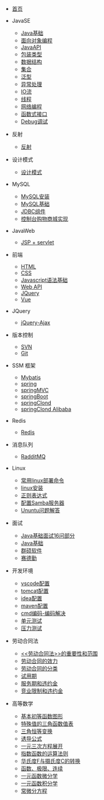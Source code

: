 * [首页](/README.md)

* JavaSE
    * [Java基础](JavaSE/Java基础.md)
    * [面向对象编程](JavaSE/面向对象编程.md)
    * [JavaAPI](JavaSE/JavaAPI.md)
    * [包装类型](JavaSE/包装类型.md)
    * [数据结构](JavaSE/数据结构.md)
    * [集合](JavaSE/集合.md)
    * [泛型](JavaSE/泛型.md)
    * [异常处理](JavaSE/异常处理.md)
    * [IO流](JavaSE/IO流.md)
    * [线程](JavaSE/线程.md)
    * [网络编程](JavaSE/网络编程.md)
    * [函数式接口](JavaSE/函数式接口.md)
    * [Debug调试](JavaSE/Debug.md)

* 反射
    * [反射](反射/反射.md)
    
* 设计模式
    * [设计模式](设计模式/设计模式.md)

* MySQL
    * [MySQL安装](MySQL/MySql安装.md)
    * [MySQL基础](MySQL/MySQL基础.md)
    * [JDBC组件](MySQL/JDBC组件.md)
    * [控制台购物商城实现](MySQL/购物商城.md)

* JavaWeb
    * [JSP + servlet](JavaWeb/jsp_servlet.md)

* 前端
    * [HTML](前端/HTML.md)
    * [CSS](前端/CSS.md)
    * [Javascript语法基础](前端/JavaScript语法基础.md)
    * [Web API](前端/Web-Api.md)
    * [JQuery](前端/Jquery.md)
    * [Vue](前端/vue.md)

* JQuery
    * [jQuery-Ajax](jQuery/Ajax.md)
    
* 版本控制
    * [SVN](版本控制/SVN.md)
    * [Git](版本控制/Git.md)
    
* SSM 框架
    * [Mybatis](SSM框架/mybatis.md)
    * [spring](SSM框架/spring.md)
    * [springMVC](SSM框架/springMVC.md)
    * [springBoot](SSM框架/springBoot.md)
    * [springClond](SSM框架/springclond.md)
    * [springClond Alibaba](SSM框架/springClond%20Alibaba.md)
    
* Redis
    * [Redis](Redis/redis.md)
    
* 消息队列
    * [RadditMQ](消息队列/rabbitMQ.md)

* Linux
 	* [常用linux部署命令](linux/常用linux命令.md)
    * [linux安装](linux/linux安装.md)
    * [正则表达式](linux/正则表达式.md)
    * [配置Samba服务器](linux/samba服务器.md)
    * [Ununtu问题解答](linux/ubuntu问题解答.md)
    
* 面试
    * [Java基础面试16问部分](面试/面试题.md)
    * [Java基础](面试/Java基础.md)
    * [群硕软件](面试/群硕软件.md)
    * [赛德勤](面试/赛德勤.md)

* 开发环境
    * [vscode配置](开发环境/vscode.md)
    * [tomcat配置](开发环境/Tomcat配置.md)
    * [idea配置](开发环境/IDEA配置.md)
    * [maven配置](开发环境/maven配置.md)
    * [cmd编码-编码解决](开发环境/cmd编码-编码解决.md.md)
    * [单元测试](开发环境/单元测试.md)
    * [压力测试](开发环境/压力测试.md) 

* 劳动合同法
    * [<<劳动合同法>>的重要性和范围](劳动合同法/《劳动合同法》的重要性和范围.md)
    * [劳动合同的效力](劳动合同法/劳动合同的效力.md)
    * [劳动合同的分类](劳动合同法/劳动合同的分类.md)
    * [试用期](劳动合同法/试用期.md)
    * [服务期和违约金](劳动合同法/服务期和违约金.md)
    * [竞业限制和违约金](劳动合同法/竞业限制和违约金.md)
    
* 高等数学
    * [基本初等函数图形](高等数学/基本初等函数图形.md)
    * [特殊值的三角函数值表](高等数学/特殊值的三角函数值表.md)
    * [三角恒等变换](高等数学/三角恒等变换.md)
    * [诱导公式](高等数学/诱导公式.md)
    * [一元三次方程展开](高等数学/一元三次方程展开.md)
    * [指数函数的运算法则](高等数学/指数函数的运算法则.md)
    * [华氏度F与摄氏度C的转换](高等数学/华氏度F与摄氏度C的转换.md)
    * [函数、极限、连续](高等数学/函数、极限、连续.md)
    * [一元函数微分学](高等数学/一元函数微分学.md)
    * [一元函数积分学](高等数学/一元函数积分学.md)
    * [常微分方程](高等数学/常微分方程.md)
